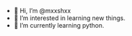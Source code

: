 - 👋 Hi, I’m @mxxshxx
- 👀 I’m interested in learning new things.
- 🌱 I’m currently learning python.


<!---
mxxshxx/mxxshxx is a ✨ special ✨ repository because its `README.md` (this file) appears on your GitHub profile.
You can click the Preview link to take a look at your changes.
--->
